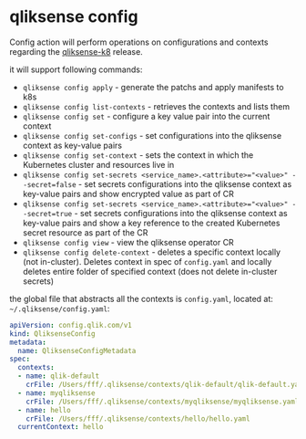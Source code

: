 # qliksense config

Config action will perform operations on configurations and contexts regarding the [qliksense-k8](https://github.com/qlik-oss/qliksense-k8s) release.

it will support following commands:

- `qliksense config apply` - generate the patchs and apply manifests to k8s
- `qliksense config list-contexts` - retrieves the contexts and lists them
- `qliksense config set` - configure a key value pair into the current context
- `qliksense config set-configs` - set configurations into the qliksense context as key-value pairs
- `qliksense config set-context` - sets the context in which the Kubernetes cluster and resources live in
- `qliksense config set-secrets <service_name>.<attribute>="<value>" --secret=false` - set secrets configurations into the qliksense context as key-value pairs and show encrypted value as part of CR
- `qliksense config set-secrets <service_name>.<attribute>="<value>" --secret=true` - set secrets configurations into the qliksense context as key-value pairs and show a key reference to the created Kubernetes secret resource as part of the CR
- `qliksense config view` - view the qliksense operator CR
- `qliksense config delete-context` - deletes a specific context locally (not in-cluster). Deletes context in spec of `config.yaml` and locally deletes entire folder of specified context (does not delete in-cluster secrets)


the global file that abstracts all the contexts is `config.yaml`, located at:  `~/.qliksense/config.yaml`:
```yaml
apiVersion: config.qlik.com/v1
kind: QliksenseConfig
metadata:
  name: QliksenseConfigMetadata
spec:
  contexts:
  - name: qlik-default
    crFile: /Users/fff/.qliksense/contexts/qlik-default/qlik-default.yaml
  - name: myqliksense
    crFile: /Users/fff/.qliksense/contexts/myqliksense/myqliksense.yaml
  - name: hello
    crFile: /Users/fff/.qliksense/contexts/hello/hello.yaml
  currentContext: hello
```

